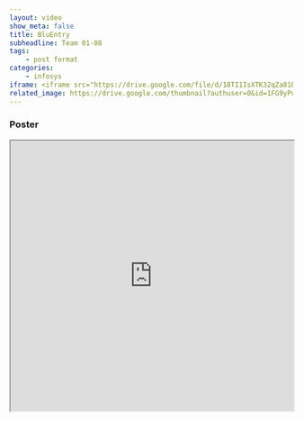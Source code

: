 ```yaml
---
layout: video
show_meta: false
title: BluEntry
subheadline: Team 01-08
tags:
    - post format
categories:
    - infosys
iframe: <iframe src="https://drive.google.com/file/d/18TI1IsXTK32qZa81B5osunI6_5b6nkfY/preview" width="320" height="240"></iframe>
related_image: https://drive.google.com/thumbnail?authuser=0&id=1FG9yPuJ1F7iK7R6zrtAV6aJ0b9klrCT3&sz=w300-h300-p-k-nu-iv1
---
```


### Poster

<iframe src="https://drive.google.com/file/d/1FG9yPuJ1F7iK7R6zrtAV6aJ0b9klrCT3/preview" width="100%" height="480"></iframe>
